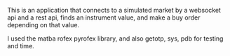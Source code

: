 This is an application that connects to a simulated market by a websocket api and a rest api, finds an instrument value, and make a buy order depending on that value.

I used the matba rofex pyrofex library, and also getotp, sys, pdb for testing and time.